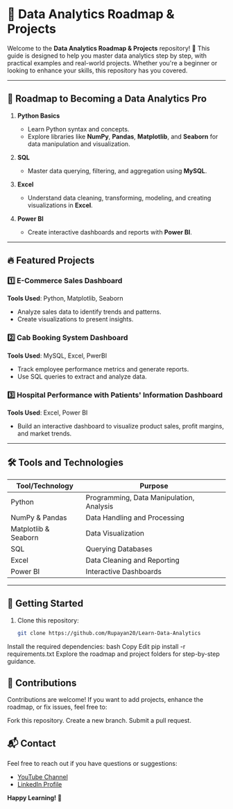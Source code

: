# 🌟 Data Analytics Roadmap & Projects  

Welcome to the **Data Analytics Roadmap & Projects** repository! 🚀 This guide is designed to help you master data analytics step by step, with practical examples and real-world projects. Whether you're a beginner or looking to enhance your skills, this repository has you covered.

---

## 📖 Roadmap to Becoming a Data Analytics Pro  

1. **Python Basics**  
   - Learn Python syntax and concepts.  
   - Explore libraries like **NumPy**, **Pandas**, **Matplotlib**, and **Seaborn** for data manipulation and visualization.  

2. **SQL**  
   - Master data querying, filtering, and aggregation using **MySQL**.  

3. **Excel**  
   - Understand data cleaning, transforming, modeling, and creating visualizations in **Excel**.  

4. **Power BI**  
   - Create interactive dashboards and reports with **Power BI**.  

---

## 🔥 Featured Projects  

### 1️⃣ **E-Commerce Sales Dashboard**  
**Tools Used**: Python, Matplotlib, Seaborn  
- Analyze sales data to identify trends and patterns.  
- Create visualizations to present insights.  

### 2️⃣ **Cab Booking System Dashboard**  
**Tools Used**: MySQL, Excel, PwerBI  
- Track employee performance metrics and generate reports.  
- Use SQL queries to extract and analyze data.  

### 3️⃣ **Hospital Performance with Patients' Information Dashboard**  
**Tools Used**: Excel, Power BI  
- Build an interactive dashboard to visualize product sales, profit margins, and market trends.  

---

## 🛠️ Tools and Technologies  

| Tool/Technology | Purpose                                   |  
|------------------|-------------------------------------------|  
| Python           | Programming, Data Manipulation, Analysis |  
| NumPy & Pandas   | Data Handling and Processing             |  
| Matplotlib & Seaborn | Data Visualization                     |  
| SQL              | Querying Databases                       |  
| Excel            | Data Cleaning and Reporting              |  
| Power BI         | Interactive Dashboards                  |  

---

## 🚀 Getting Started  

1. Clone this repository:  
   ```bash
   git clone https://github.com/Rupayan20/Learn-Data-Analytics
Install the required dependencies:
bash
Copy
Edit
pip install -r requirements.txt
Explore the roadmap and project folders for step-by-step guidance.

## 📝 Contributions
Contributions are welcome! If you want to add projects, enhance the roadmap, or fix issues, feel free to:

Fork this repository.
Create a new branch.
Submit a pull request.

## 📬 Contact
Feel free to reach out if you have questions or suggestions:
-  [YouTube Channel](https://www.youtube.com/@Im_rupuu) 
- [LinkedIn Profile](https://www.linkedin.com/in/rupayan-dutta-064908195/) 

**Happy Learning! 🚀**
